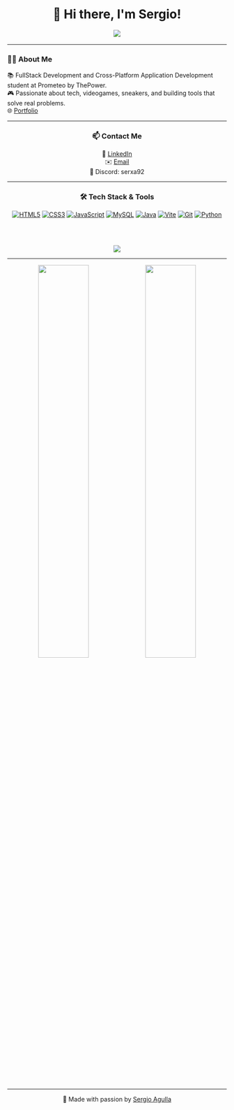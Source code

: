 <h1 align="center">👋 Hi there, I'm Sergio!</h1>

<h2 align="center" style="margin-top: 0;">
  <img src="https://readme-typing-svg.herokuapp.com?font=Fira+Code&size=28&pause=1000&color=9B30FF&center=true&vCenter=true&multiline=true&width=500&height=120&lines=Fullstack+Developer;Passionate+about+Tech;Always+Learning" />
</h2>

---

### 🧔🏻 About Me

📚 FullStack Development and Cross-Platform Application Development student at Prometeo by ThePower.  
🎮 Passionate about tech, videogames, sneakers, and building tools that solve real problems.  
🌐 [Portfolio](https://sergioagulla.vercel.app/)

---

<h3 align="center">📫 Contact Me</h3>

<p align="center">
  💼 <a href="https://www.linkedin.com/in/sergio-agulla/">LinkedIn</a><br>
  ✉️ <a href="mailto:serxa92@hotmail.com">Email</a><br>
  💬 Discord: serxa92
</p>


---

<h3 align="center">🛠️ Tech Stack & Tools</h3>

<div align="center">

  <a href="https://developer.mozilla.org/en-US/docs/Web/HTML"><img src="https://img.icons8.com/color/50/html-5.png" alt="HTML5"/></a>
  <a href="https://developer.mozilla.org/en-US/docs/Web/CSS"><img src="https://img.icons8.com/color/50/css3.png" alt="CSS3"/></a>
  <a href="https://developer.mozilla.org/en-US/docs/Web/JavaScript"><img src="https://img.icons8.com/color/50/javascript.png" alt="JavaScript"/></a>
  <a href="https://www.mysql.com/"><img src="https://img.icons8.com/color/50/mysql-logo.png" alt="MySQL"/></a>
  <a href="https://www.java.com/"><img src="https://img.icons8.com/color/50/java-coffee-cup-logo.png" alt="Java"/></a>
  <a href="https://vitejs.dev/"><img src="https://img.icons8.com/color/50/vite.png" alt="Vite"/></a>
  <a href="https://git-scm.com/"><img src="https://img.icons8.com/color/50/git.png" alt="Git"/></a>
  <a href="https://www.python.org/"><img src="https://img.icons8.com/color/50/python.png" alt="Python"/></a>

  <br><br>

  <img src="https://github-readme-stats.vercel.app/api/top-langs/?username=serxa92&layout=compact&theme=radical" />

</div>

---

<p align="center">
  <img width="48%" src="https://github-readme-stats.vercel.app/api?username=serxa92&show_icons=true&theme=radical" />
  <img width="48%" src="https://github-readme-streak-stats.herokuapp.com/?user=serxa92&theme=radical" />
</p>

---

<p align="center">
  🌱 Made with passion by <a href="https://github.com/serxa92">Sergio Agulla</a>
</p>


